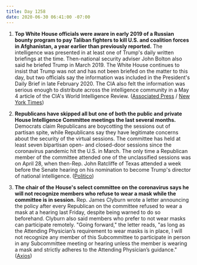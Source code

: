 ```yaml
---
title: Day 1258
date: 2020-06-30 06:41:00 -07:00
---
```


1. **Top White House officials were aware in early 2019 of a Russian bounty program to pay Taliban fighters to kill U.S. and coalition forces in Afghanistan, a year earlier than previously reported.** The intelligence was presented in at least one of Trump's daily written briefings at the time. Then-national security adviser John Bolton also said he briefed Trump in March 2019. The White House continues to insist that Trump was not and has not been briefed on the matter to this day, but two officials say the information was included in the President's Daily Brief in late February 2020. The CIA also felt the information was serious enough to distribute across the intelligence community in a May 4 article of the CIA's World Intelligence Review. ([Associated Press](https://apnews.com/425e43fa0ffdd6e126c5171653ec47d1) / [New York Times](https://www.nytimes.com/2020/06/29/us/politics/russian-bounty-trump.html))

2. **Republicans have skipped all but one of both the public and private House Intelligence Committee meetings the last several months.** Democrats claim Republicans are boycotting the sessions out of partisan spite, while Republicans say they have legitimate concerns about the security of the virtual sessions. The committee has held at least seven bipartisan open- and closed-door sessions since the coronavirus pandemic hit the U.S. in March. The only time a Republican member of the committee attended one of the unclassified sessions was on April 28, when then-Rep. John Ratcliffe of Texas attended a week before the Senate hearing on his nomination to become Trump's director of national intelligence. ([Politico](https://www.politico.com/news/2020/06/29/republicans-house-intelligence-345212))

3. **The chair of the House's select committee on the coronavirus says he will not recognize members who refuse to wear a mask while the committee is in session.** Rep. James Clyburn wrote a letter announcing the policy after every Republican on the committee refused to wear a mask at a hearing last Friday, despite being warned to do so beforehand. Clyburn also said members who prefer to not wear masks can participate remotely. "Going forward," the letter reads, "as long as the Attending Physician’s requirement to wear masks is in place, I will not recognize any member of this Subcommittee to participate in person in any Subcommittee meeting or hearing unless the member is wearing a mask and strictly adheres to the Attending Physician’s guidance." ([Axios](https://www.axios.com/clyburn-house-coronavirus-committee-members-masks-d9f76ebc-5c8f-40a4-8b15-d9e96332fccd.html))